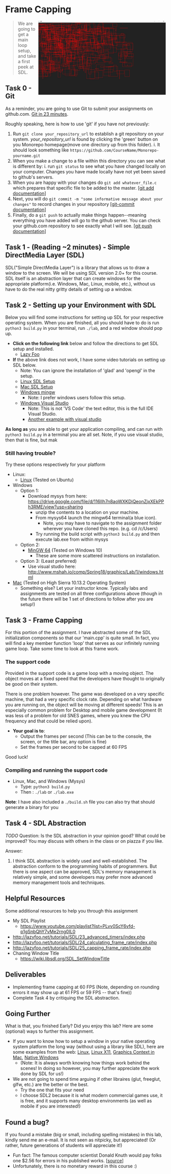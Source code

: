 # Frame Capping

<img align="right" width="400px" src="./media/rectangles.JPG">

> We are going to get a main loop setup, and take a first peek at SDL.


## Task 0 - Git

As a reminder, you are going to use Git to submit your assignments on github.com.
[Git in 23 minutes](https://www.youtube.com/watch?v=PgNTp71sl0I).

Roughly speaking, here is how to use 'git' if you have not previously:

1. Run `git clone your_repository_url` to establish a git repository on your system. *your_repository_url* is found by clicking the 'green' button on you Monorepo homepage(move one directory up from this folder).
	i. It should look something like `https://github.com/CourseName/Monorepo-yourname.git`
2. When you make a change to a file within this directory you can see what is different by:
	i. run `git status` to see what you have changed locally on your computer. Changes you have made locally have not yet been saved to github's servers. 
3. When you are happy with your changes do `git add whatever_file.c` which prepares that specific file to be added to the master. [[git add documentation](https://git-scm.com/docs/git-add)]
4. Next, you will do `git commit -m "some informative message about your changes"` to record changes in your repository [[git-commit documentation](https://git-scm.com/docs/git-commit)]
5. Finally, do a `git push` to actually make things happen--meaning everything you have added will go to the github server. You can check your github.com repository to see exactly what I will see. [[git push documentation](https://git-scm.com/docs/git-push)]


## Task 1 - (Reading ~2 minutes) - Simple DirectMedia Layer (SDL)

SDL("Simple DirectMedia Layer") is a library that allows us to draw a window to the screen. We will be using SDL version 2.0+ for this course. SDL itself is an abstraction layer that can create windows for the appropriate platform(i.e. Windows, Mac, Linux, mobile, etc.), without us have to do the real nitty gritty details of setting up a window.


## Task 2 - Setting up your Environment with SDL

Below you will find some instructions for setting up SDL for your respective operating system. When you are finished, all you should have to do is run `python3 build.py` in your terminal, run `./lab`, and a red window should pop up.

- **Click on the following link** below and follow the directions to get SDL setup and installed.
    - [Lazy Foo](http://lazyfoo.net/tutorials/SDL/01_hello_SDL/index.php) 
- **If** the above link does not work, I have some video tutorials on setting up SDL below.
    - Note: You can ignore the installation of 'glad' and 'opengl' in the setup.
    - [Linux SDL Setup](https://www.youtube.com/watch?v=P3_xhDIP7bc&list=PLvv0ScY6vfd-p1gSnbQhY7vMe2rng0IL0&index=3)
    - [Mac SDL Setup](https://www.youtube.com/watch?v=V6ACATpl2LQ&list=PLvv0ScY6vfd-p1gSnbQhY7vMe2rng0IL0&index=4)
    - [Windows mingw](https://www.youtube.com/watch?v=DQ-NBjBFLJ4&list=PLvv0ScY6vfd-p1gSnbQhY7vMe2rng0IL0&index=3)
        - Note: I prefer windows users follow this setup.
    - [Windows Visual Studio](https://www.youtube.com/watch?v=tL838EuDraw&list=PLvv0ScY6vfd-p1gSnbQhY7vMe2rng0IL0&index=5)
        - Note: This is not 'VS Code' the text editor, this is the full IDE Visual Studio.
        - [Another example with visual studio](https://www.youtube.com/watch?v=nZbytgAhvoY&list=PLvv0ScY6vfd-p1gSnbQhY7vMe2rng0IL0&index=6)

**As long as** you are able to get your application compiling, and can run with `python3 build.py` in a terminal you are all set. Note, if you use visual studio, then that is fine, but mak

### Still having trouble?

Try these options respectively for your platform

* Linux:
    * [Linux](http://www.mshah.io/comp/Spring18/graphics/Lab/1/linux.html) (Tested on Ubuntu)
* Windows
  * Option 1: 
    * Download mysys from here: https://drive.google.com/file/d/116IIh7n8aoWXKDiQeonZjxXEkPPh3RME/view?usp=sharing
        * unzip the contents to a location on your machine.
        * From mysys64 launch the mingw64 terminal(a blue icon).
            * Note, you may have to navigate to the assignment folder wherever you have cloned this repo. (e.g. cd /c/Users)
        * Try running the build script with `python3 build.py` and then execute lab.exe from within mysys
  * Option 2: 
    * [MinGW 64](http://www.mshah.io/comp/Spring18/graphics/Lab/1/MinGW.html) (Tested on Windows 10)
      * These are some more scattered instructions on installation.
  * Option 3: (Least preferred)
      * Use visual studio here: http://www.mshah.io/comp/Spring18/graphics/Lab/1/windows.html
* [Mac](http://www.mshah.io/comp/Spring18/graphics/Lab/1/mac.html) (Tested on High Sierra 10.13.2 Operating System)
    * Something else? Let your instructor know. Typically labs and assignments are tested on all three configurations above (though in the future there will be 1 set of directions to follow after you are setup!)

## Task 3 - Frame Capping

For this portion of the assignment. I have abstracted some of the SDL initialization components so that our 'main.cpp' is quite small. In fact, you will find a key member function 'loop' that serves as our infinitely running game loop. Take some time to look at this frame work.

### The support code

Provided in the support code is a game loop with a moving object. The object moves at a fixed speed that the developers have thought to originally be good on their system.

There is one problem however. The game was developed on a very specific machine, that had a very specific clock rate. Depending on what hardware you are running on, the object will be moving at different speeds! This is an especially common problem for Desktop and mobile game development (It was less of a problem for old SNES games, where you knew the CPU frequency and that could be relied upon).

* **Your goal is to**:
  * Output the frames per second (This can be to the console, the screen, or the title bar, any option is fine)
  * Set the frames per second to be capped at 60 FPS
  
Good luck!

### Compiling and running the support code

* Linux, Mac, and Windows (Mysys)
  * Type: `python3 build.py`
  * Then : `./lab` or `./lab.exe`

**Note**: I have also included a `./build.sh` file you can also try that should generate a binary for you

## Task 4 - SDL Abstraction

*TODO* Question: Is the SDL abstraction in your opinion good? What could be improved? You may discuss with others in the class or on piazza if you like. 

Answer: 

1. I think SDL abstraction is widely used and well-established. The abstraction conform to the programming habits of programmers. But there is one aspect can be approved, SDL's memory management is relatively simple, and some developers may prefer more advanced memory management tools and techniques.


## Helpful Resources

Some additional resources to help you through this assignment

- My SDL Playlist
	- https://www.youtube.com/playlist?list=PLvv0ScY6vfd-p1gSnbQhY7vMe2rng0IL0
- http://lazyfoo.net/tutorials/SDL/23_advanced_timers/index.php
- http://lazyfoo.net/tutorials/SDL/24_calculating_frame_rate/index.php
- http://lazyfoo.net/tutorials/SDL/25_capping_frame_rate/index.php
- Chaning Window Title
  - https://wiki.libsdl.org/SDL_SetWindowTitle

## Deliverables

- Implementing frame capping at 60 FPS (Note, depending on rounding errors it may show up at 61 FPS or 59 FPS -- that's fine))
- Complete Task 4 by critiquing the SDL abstraction.

## Going Further

What is that, you finished Early? Did you enjoy this lab? Here are some (optional) ways to further this assignment.

- If you want to know how to setup a window in your native operating system platform the long way (without using a library like SDL), here are some examples from the web: [Linux](https://stackoverflow.com/questions/15091514/how-do-i-create-a-window-in-opengl-on-linux-instead-of-using-glut), [Linux X11](https://www.opengl.org/discussion_boards/showthread.php/177999-GCC-OpenGL-without-glut?p=1239444&viewfull=1#post1239444), [Graphics Context in Mac](https://developer.apple.com/library/content/documentation/GraphicsImaging/Conceptual/drawingwithquartz2d/dq_context/dq_context.html#//apple_ref/doc/uid/TP30001066-CH203-CJBDCHAC), [Native Windows](http://www.falloutsoftware.com/tutorials/gl/gl2.htm)
  - (Note: It is always worth knowing how things work behind the scenes! In doing so however, you may further appreciate the work done by SDL for us!)
- We are not going to spend time arguing if other libraires (glut, freeglut, glfw, etc.) are the better or the best.
  - Try the one that fits your need
  - I choose SDL2 because it is what modern commercial games use, it is free, and it supports many desktop environments (as well as mobile if you are interested!)

## Found a bug?

If you found a mistake (big or small, including spelling mistakes) in this lab, kindly send me an e-mail. It is not seen as nitpicky, but appreciated! (Or rather, future generations of students will appreciate it!)

- Fun fact: The famous computer scientist Donald Knuth would pay folks one $2.56 for errors in his published works. [[source](https://en.wikipedia.org/wiki/Knuth_reward_check)]
- Unfortunately, there is no monetary reward in this course :)




